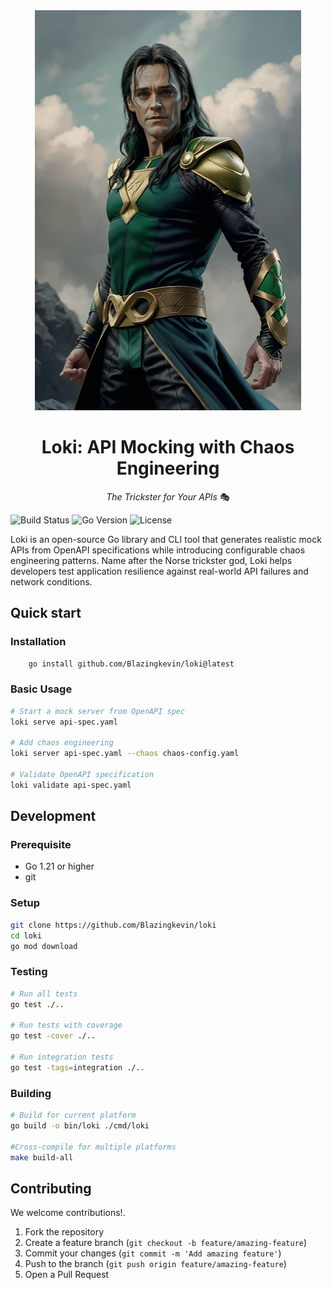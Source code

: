 <div align="center">
  <img src="https://raw.githubusercontent.com/Blazingkevin/loki/main/assets/loki-real.jpg" alt="Loki Logo" width="426" height="640">
  
  # Loki: API Mocking with Chaos Engineering
  
  *The Trickster for Your APIs* 🎭
</div>

![Build Status](https://img.shields.io/badge/build-passing-brightgreen)
![Go Version](https://img.shields.io/badge/go-%3E%3D1.21-blue)
![License](https://img.shields.io/badge/license-MIT-green)

Loki is an open-source Go library and CLI tool that generates realistic mock APIs from OpenAPI specifications while introducing configurable chaos engineering patterns. Name after the Norse trickster god, Loki helps developers test application resilience against real-world API failures and network conditions.

## Quick start


### Installation

```bash
    go install github.com/Blazingkevin/loki@latest
```

### Basic Usage

```bash
# Start a mock server from OpenAPI spec
loki serve api-spec.yaml

# Add chaos engineering
loki server api-spec.yaml --chaos chaos-config.yaml

# Validate OpenAPI specification
loki validate api-spec.yaml
```


## Development

### Prerequisite

- Go 1.21 or higher
- git

### Setup

```bash
git clone https://github.com/Blazingkevin/loki
cd loki
go mod download
```

### Testing

```bash
# Run all tests
go test ./..

# Run tests with coverage
go test -cover ./..

# Run integration tests
go test -tags=integration ./..
```

### Building

```bash
# Build for current platform
go build -o bin/loki ./cmd/loki

#Cross-compile for multiple platforms
make build-all
```

## Contributing

We welcome contributions!.

1. Fork the repository
2. Create a feature branch (`git checkout -b feature/amazing-feature`)
3. Commit your changes (`git commit -m 'Add amazing feature'`)
4. Push to the branch (`git push origin feature/amazing-feature`)
5. Open a Pull Request
